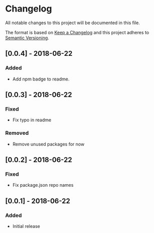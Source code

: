 # Changelog
All notable changes to this project will be documented in this file.

The format is based on [Keep a Changelog](http://keepachangelog.com/en/1.0.0/)
and this project adheres to [Semantic Versioning](http://semver.org/spec/v2.0.0.html).

## [0.0.4] - 2018-06-22
### Added
- Add npm badge to readme.

## [0.0.3] - 2018-06-22
### Fixed
- Fix typo in readme
### Removed
- Remove unused packages for now

## [0.0.2] - 2018-06-22
### Fixed
- Fix package.json repo names

## [0.0.1] - 2018-06-22
### Added
- Initial release